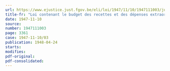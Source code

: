 ```yaml
---
url: https://www.ejustice.just.fgov.be/eli/loi/1947/11/10/1947111003/justel
title-fr: "Loi contenant le budget des recettes et des dépenses extraordinaires du Congo belge et du vice-gouvernement général du Rwanda-Burundi pour l'exercice 1945"
date: 1947-11-10
source:
number: 1947111003
page: 3361
case: 1947-11-10/03
publication: 1948-04-24
starts:
modifies:
pdf-original:
pdf-consolidated:
---
```


